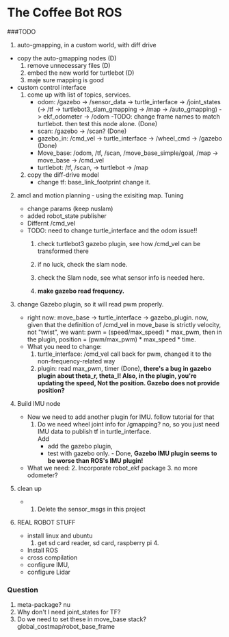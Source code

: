# The Coffee Bot ROS

###TODO 
1. auto-gmapping, in a custom world, with diff drive
 - copy the auto-gmapping nodes (D)
    1. remove unnecessary files (D)
    2. embed the new world for turtlebot (D)
    3. maje sure mapping is good
 - custom control interface 
    1. come up with list of topics, services. 
        - odom: /gazebo -> /sensor_data -> turtle_interface -> /joint_states 
        (-> /tf -> turtlebot3_slam_gmapping -> /map -> /auto_gmapping) -> ekf_odometer -> /odom 
            -TODO: change frame names to match turtlebot. then test this node alone. (Done) 
        - scan: /gazebo -> /scan? (Done)
        - gazebo_in: /cmd_vel -> turtle_interface -> /wheel_cmd -> /gazebo  (Done)
        - Move_base: /odom, /tf, /scan, /move_base_simple/goal, /map -> move_base -> /cmd_vel
        - turtlebot: /tf, /scan, -> turtlebot -> /map
    2. copy the diff-drive model 
        - change tf: base_link_footprint change it. 
                    
2. amcl and motion planning - using the exisiting map. Tuning
    - change params (keep nuslam)
    - added robot_state publisher
    - Differnt /cmd_vel
    - TODO: need to change turtle_interface and the odom issue!!
        1. check turtlebot3 gazebo plugin, see how /cmd_vel can be transformed there
        2. if no luck, check the slam node. 
        3. check the Slam node, see what sensor info is needed here.  
        
        1. **make gazebo read frequency.** 
         

2. change Gazebo plugin, so it will read pwm properly. 
    - right now: move_base -> turtle_interface -> gazebo_plugin. 
    now, given that the definition of /cmd_vel in move_base is strictly velocity, not "twist", we want: pwm = (speed/max_speed) * max_pwm, 
    then in the plugin, position = (pwm/max_pwm) * max_speed * time. 
    - What you need to change: 
        1. turtle_interface: /cmd_vel call back for pwm, changed it to the non-frequency-related way 
        2. plugin: read max_pwm, timer  (Done), **there's a bug in gazebo plugin about theta_r, theta_l! Also, in the plugin, you're updating the speed, Not the position. Gazebo does not provide position?** 


3. Build IMU node
    - Now we need to add another plugin for IMU. follow tutorial for that
        1. Do we need wheel joint info for /gmapping? no, so you just need IMU data to publish tf in turtle_interface.  
        Add 
            - add the gazebo plugin, 
            - test with gazebo only. - Done, **Gazebo IMU plugin seems to be worse than ROS's IMU plugin!**
    - What we need: 
        2. Incorporate robot_ekf package
        3. no more odometer? 
    
3. clean up
    - 1. Delete the sensor_msgs in this project
    
4. REAL ROBOT STUFF
    - install linux and ubuntu
        1. get sd card reader, sd card, raspberry pi 4. 
    - Install ROS
    - cross compilation
    - configure IMU, 
    - configure Lidar 
    
### Question
1. meta-package? nu
2. Why don't I need joint_states for TF? 
3. Do we need to set these in move_base stack? global_costmap/robot_base_frame